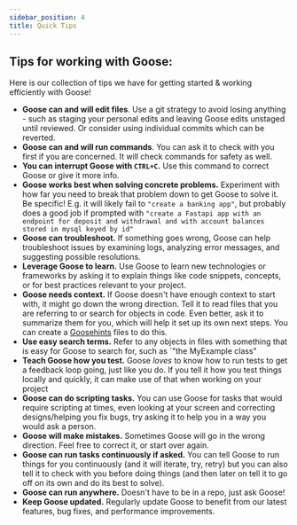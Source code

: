 ```yaml
---
sidebar_position: 4
title: Quick Tips
---
```

##  Tips for working with Goose:

Here is our collection of tips we have for getting started & working efficiently with Goose!

- **Goose can and will edit files**. Use a git strategy to avoid losing anything - such as staging your
personal edits and leaving Goose edits unstaged until reviewed. Or consider using individual commits which can be reverted.
- **Goose can and will run commands**. You can ask it to check with you first if you are concerned. It will check commands for safety as well.
- **You can interrupt Goose with `CTRL+C`.** Use this command to correct Goose or give it more info.
- **Goose works best when solving concrete problems.** Experiment with how far you need to break that problem down to get Goose to solve it. Be specific! E.g. it will likely fail to `"create a banking app"`, but probably does a good job if prompted with `"create a Fastapi app with an endpoint for deposit and withdrawal and with account balances stored in mysql keyed by id"`
- **Goose can troubleshoot.** If something goes wrong, Goose can help troubleshoot issues by examining logs, analyzing error messages, and suggesting possible resolutions.
- **Leverage Goose to learn.** Use Goose to learn new technologies or frameworks by asking it to explain things like code snippets, concepts, or for best practices relevant to your project.
- **Goose needs context.** If Goose doesn't have enough context to start with, it might go down the wrong direction. Tell it to read files that you are referring to or search for objects in code. Even better, ask it to summarize them for you, which will help it set up its own next steps. You can create a [Goosehints](https://block.github.io/goose/guidance/using-goosehints.html) files to do this.
- **Use easy search terms.** Refer to any objects in files with something that is easy for Goose to search for, such as `"the MyExample class"
- **Teach Goose how you test.** Goose *loves* to know how to run tests to get a feedback loop going, just like you do. If you tell it how you test things locally and quickly, it can make use of that when working on your project
- **Goose can do scripting tasks.** You can use Goose for tasks that would require scripting at times, even looking at your screen and correcting designs/helping you fix bugs, try asking it to help you in a way you would ask a person.
- **Goose will make mistakes.** Sometimes Goose will go in the wrong direction. Feel free to correct it, or start over again.
- **Goose can run tasks continuously if asked.** You can tell Goose to run things for you continuously (and it will iterate, try, retry) but you can also tell it to check with you before doing things (and then later on tell it to go off on its own and do its best to solve).
- **Goose can run anywhere.** Doesn't have to be in a repo, just ask Goose!
- **Keep Goose updated.** Regularly update Goose to benefit from our latest features, bug fixes, and performance improvements.